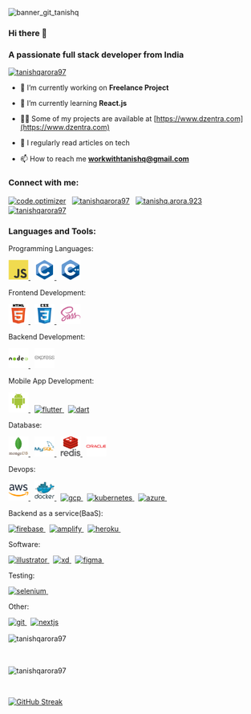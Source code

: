 

![banner_git_tanishq](https://user-images.githubusercontent.com/46221046/120814493-8c8b2080-c56c-11eb-9f8d-5838addc022f.png)

### Hi there 👋

<h3>A passionate full stack developer from India</h3>

<p align="left"> <a href="https://github.com/ryo-ma/github-profile-trophy"><img src="https://github-profile-trophy.vercel.app/?username=tanishqarora97&title=Commit" alt="tanishqarora97" /></a> </p>

- 🔭 I’m currently working on **Freelance Project**

- 🌱 I’m currently learning **React.js**

- 👨‍💻 Some of my projects are available at [https://www.dzentra.com](https://www.dzentra.com)

- 📝 I regularly read articles on tech

- 📫 How to reach me **workwithtanishq@gmail.com**

<h3 align="left">Connect with me:</h3>
<p align="left">

<a href="https://instagram.com/code.optimizer" target="blank"><img align="center" src="https://img.icons8.com/color/48/000000/instagram.png" alt="code.optimizer" height="40" width="40" /></a> &nbsp;
<a href="https://twitter.com/tanishqarora97" target="blank"><img align="center" src="https://img.icons8.com/color/48/000000/twitter.png" alt="tanishqarora97" height="40" width="40" /></a> &nbsp;
<a href="https://facebook.com/tanishq.arora.923/" target="blank"><img align="center" src="https://img.icons8.com/color/48/000000/facebook.png" alt="tanishq.arora.923" height="40" width="40" /></a> &nbsp;
<a href="https://github.com/tanishqarora97/" target="blank"><img align="center" src="https://img.icons8.com/color/48/000000/github.png" alt="tanishqarora97" height="40" width="40" /></a>
</p>

<h3 align="left">Languages and Tools:</h3>
<!-- Programming Languages -->
<p>Programming Languages:</p>
<a href="https://developer.mozilla.org/en-US/docs/Web/JavaScript" target="_blank"> <img src="https://raw.githubusercontent.com/devicons/devicon/master/icons/javascript/javascript-original.svg" alt="javascript" width="40" height="40"/> </a>&nbsp;
<a href="https://www.cprogramming.com/" target="_blank"> <img src="https://raw.githubusercontent.com/devicons/devicon/master/icons/c/c-original.svg" alt="c" width="40" height="40"/> </a> &nbsp;
<a href="https://www.w3schools.com/cpp/" target="_blank"> <img src="https://raw.githubusercontent.com/devicons/devicon/master/icons/cplusplus/cplusplus-original.svg" alt="cplusplus" width="40" height="40"/> </a>
<!-- Front End Development -->
<p>Frontend Development:</p>
<a href="https://www.w3.org/html/" target="_blank"> <img src="https://raw.githubusercontent.com/devicons/devicon/master/icons/html5/html5-original-wordmark.svg" alt="html5" width="40" height="40"/> </a> &nbsp;
<a href="https://www.w3schools.com/css/" target="_blank"> <img src="https://raw.githubusercontent.com/devicons/devicon/master/icons/css3/css3-original-wordmark.svg" alt="css3" width="40" height="40"/> </a> &nbsp;
<a href="https://sass-lang.com" target="_blank"> <img src="https://raw.githubusercontent.com/devicons/devicon/master/icons/sass/sass-original.svg" alt="sass" width="40" height="40"/> </a>
<!-- Backend Development -->
<p>Backend Development:</p>
<a href="https://nodejs.org" target="_blank"> <img src="https://raw.githubusercontent.com/devicons/devicon/master/icons/nodejs/nodejs-original-wordmark.svg" alt="nodejs" width="40" height="40"/> </a> &nbsp;
<a href="https://expressjs.com" target="_blank"> <img src="https://raw.githubusercontent.com/devicons/devicon/master/icons/express/express-original-wordmark.svg" alt="express" width="40" height="40"/> </a>
<!-- Mobile App Development -->
<p>Mobile App Development:</p>
 <a href="https://developer.android.com" target="_blank"> <img src="https://raw.githubusercontent.com/devicons/devicon/master/icons/android/android-original-wordmark.svg" alt="android" width="40" height="40"/> </a> &nbsp;
 <a href="https://flutter.dev" target="_blank"> <img src="https://www.vectorlogo.zone/logos/flutterio/flutterio-icon.svg" alt="flutter" width="40" height="40"/> </a> &nbsp;
  <a href="https://dart.dev" target="_blank"> <img src="https://www.vectorlogo.zone/logos/dartlang/dartlang-icon.svg" alt="dart" width="40" height="40"/> </a>
  <!-- Database -->
<p>Database:</p>
  <a href="https://www.mongodb.com/" target="_blank"> <img src="https://raw.githubusercontent.com/devicons/devicon/master/icons/mongodb/mongodb-original-wordmark.svg" alt="mongodb" width="40" height="40"/> </a> &nbsp;
 <a href="https://www.mysql.com/" target="_blank"> <img src="https://raw.githubusercontent.com/devicons/devicon/master/icons/mysql/mysql-original-wordmark.svg" alt="mysql" width="40" height="40"/> </a> &nbsp;  
 <a href="https://redis.io" target="_blank"> <img src="https://raw.githubusercontent.com/devicons/devicon/master/icons/redis/redis-original-wordmark.svg" alt="redis" width="40" height="40"/> </a> &nbsp;
 <a href="https://www.oracle.com/" target="_blank"> <img src="https://raw.githubusercontent.com/devicons/devicon/master/icons/oracle/oracle-original.svg" alt="oracle" width="40" height="40"/> </a>
    <!-- Devops -->
<p>Devops:</p>
 <a href="https://aws.amazon.com" target="_blank"> <img src="https://raw.githubusercontent.com/devicons/devicon/master/icons/amazonwebservices/amazonwebservices-original-wordmark.svg" alt="aws" width="40" height="40"/> </a> &nbsp;
 <a href="https://www.docker.com/" target="_blank"> <img src="https://raw.githubusercontent.com/devicons/devicon/master/icons/docker/docker-original-wordmark.svg" alt="docker" width="40" height="40"/> </a> &nbsp;
   <a href="https://cloud.google.com" target="_blank"> <img src="https://www.vectorlogo.zone/logos/google_cloud/google_cloud-icon.svg" alt="gcp" width="40" height="40"/> </a> &nbsp;
   <a href="https://kubernetes.io" target="_blank"> <img src="https://www.vectorlogo.zone/logos/kubernetes/kubernetes-icon.svg" alt="kubernetes" width="40" height="40"/> </a> &nbsp;     
   <a href="https://azure.microsoft.com/en-in/" target="_blank"> <img src="https://www.vectorlogo.zone/logos/microsoft_azure/microsoft_azure-icon.svg" alt="azure" width="40" height="40"/> </a> &nbsp;
      <!-- Backend as a service(BaaS) -->
<p> Backend as a service(BaaS):</p>
  <a href="https://firebase.google.com/" target="_blank"> <img src="https://www.vectorlogo.zone/logos/firebase/firebase-icon.svg" alt="firebase" width="40" height="40"/> </a> &nbsp;
  <a href="https://aws.amazon.com/amplify/" target="_blank"> <img src="https://docs.amplify.aws/assets/logo-dark.svg" alt="amplify" width="40" height="40"/> </a> &nbsp;
  <a href="https://heroku.com" target="_blank"> <img src="https://www.vectorlogo.zone/logos/heroku/heroku-icon.svg" alt="heroku" width="40" height="40"/> </a> &nbsp;
        <!--Software-->
<p>Software:</p>
 <a href="https://www.adobe.com/in/products/illustrator.html" target="_blank"> <img src="https://www.vectorlogo.zone/logos/adobe_illustrator/adobe_illustrator-icon.svg"  alt="illustrator" width="40" height="40"/> </a> &nbsp;
 <a href="https://www.adobe.com/products/xd.html" target="_blank"> <img src="https://cdn.worldvectorlogo.com/logos/adobe-xd.svg" alt="xd" width="40" height="40"/> </a> &nbsp;
 <a href="https://www.figma.com/" target="_blank"> <img src="https://www.vectorlogo.zone/logos/figma/figma-icon.svg" alt="figma" width="40" height="40"/> </a> &nbsp;
<!--  Testing  -->
 <p>Testing:</p>
  <a href="https://www.selenium.dev" target="_blank"> <img src="https://raw.githubusercontent.com/detain/svg-logos/780f25886640cef088af994181646db2f6b1a3f8/svg/selenium-logo.svg" alt="selenium" width="40" height="40"/> </a> &nbsp;
          <!--Other-->
<p>Other:</p>
  <a href="https://git-scm.com/" target="_blank"> <img src="https://www.vectorlogo.zone/logos/git-scm/git-scm-icon.svg" alt="git" width="40" height="40"/> </a> &nbsp;
  <a href="https://nextjs.org/" target="_blank"> <img src="https://assets.vercel.com/image/upload/q_auto/front/assets/design/white-nextjs.png" alt="nextjs" width="40" height="40"/> </a> 

<p><img align="center" src="https://github-readme-stats.vercel.app/api/top-langs?username=tanishqarora97&show_icons=true&locale=en&layout=compact" alt="tanishqarora97" /></p><br>

<p><img align="center" src="https://github-readme-stats.vercel.app/api?username=tanishqarora97&count_private=true&hide=prs,issues" alt="tanishqarora97" /></p><br>

[![GitHub Streak](https://github-readme-streak-stats.herokuapp.com?user=tanishqarora97&theme=dark&hide_border=true)](https://git.io/streak-stats)
